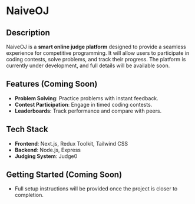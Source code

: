 # NaiveOJ

## Description

NaiveOJ is a **smart online judge platform** designed to provide a seamless experience for competitive programming. It will allow users to participate in coding contests, solve problems, and track their progress. The platform is currently under development, and full details will be available soon.

## Features (Coming Soon)

- **Problem Solving**: Practice problems with instant feedback.
- **Contest Participation**: Engage in timed coding contests.
- **Leaderboards**: Track performance and compare with peers.

## Tech Stack

- **Frontend**: Next.js, Redux Toolkit, Tailwind CSS
- **Backend**: Node.js, Express
- **Judging System**: Judge0

## Getting Started (Coming Soon)

- Full setup instructions will be provided once the project is closer to completion.
